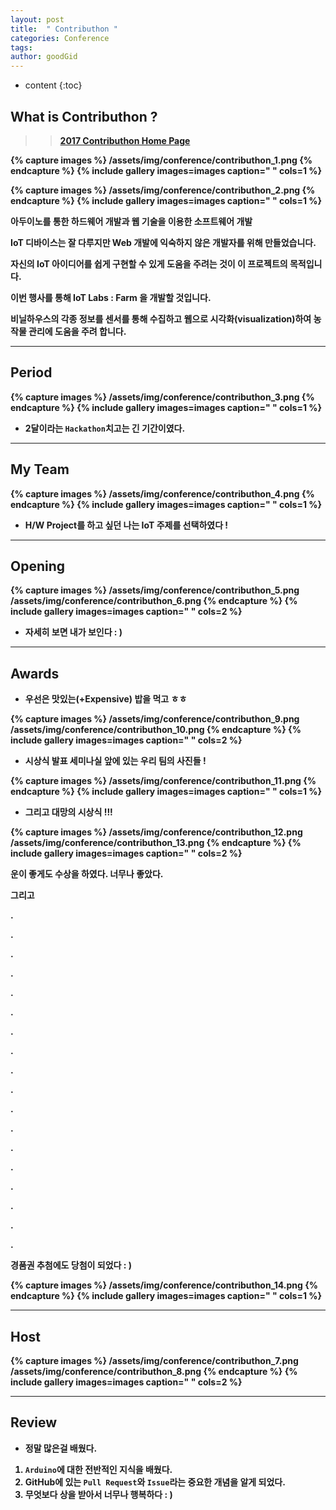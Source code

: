 ```yaml
---
layout: post
title:  " Contributhon "
categories: Conference
tags: 
author: goodGid
---
```

* content
{:toc}


## What is Contributhon ?

>> <b>[2017 Contributhon Home Page](https://2017.contributhon.kr/)<b>

{% capture images %}
	/assets/img/conference/contributhon_1.png
{% endcapture %}
{% include gallery images=images caption=" " cols=1 %}



{% capture images %}
	/assets/img/conference/contributhon_2.png
{% endcapture %}
{% include gallery images=images caption=" " cols=1 %}



아두이노를 통한 하드웨어 개발과 웹 기술을 이용한 소프트웨어 개발

IoT 디바이스는 잘 다루지만 Web 개발에 익숙하지 않은 개발자를 위해 만들었습니다. 

자신의 IoT 아이디어를 쉽게 구현할 수 있게 도움을 주려는 것이 이 프로젝트의 목적입니다.

이번 행사를 통해 IoT Labs : Farm 을 개발할 것입니다. 

비닐하우스의 각종 정보를 센서를 통해 수집하고 웹으로 시각화(visualization)하여 농작물 관리에 도움을 주려 합니다.




---

## Period

{% capture images %}
	/assets/img/conference/contributhon_3.png
{% endcapture %}
{% include gallery images=images caption=" " cols=1 %}

* 2달이라는 `Hackathon`치고는 긴 기간이였다.

---

## My Team

{% capture images %}
	/assets/img/conference/contributhon_4.png
{% endcapture %}
{% include gallery images=images caption=" " cols=1 %}

* H/W Project를 하고 싶던 나는 IoT 주제를 선택하였다 ! 

---

## Opening

{% capture images %}
	/assets/img/conference/contributhon_5.png
    /assets/img/conference/contributhon_6.png
{% endcapture %}
{% include gallery images=images caption=" " cols=2 %}

* 자세히 보면 내가 보인다  : )

--- 

## Awards 

* 우선은 맛있는(+Expensive) 밥을 먹고 ㅎㅎ

{% capture images %}
	/assets/img/conference/contributhon_9.png
    /assets/img/conference/contributhon_10.png
{% endcapture %}
{% include gallery images=images caption=" " cols=2 %}

* 시상식 발표 세미나실 앞에 있는 우리 팀의 사진들 !

{% capture images %}
	/assets/img/conference/contributhon_11.png
{% endcapture %}
{% include gallery images=images caption=" " cols=1 %}

* 그리고 대망의 시상식 !!!

{% capture images %}
	/assets/img/conference/contributhon_12.png
    /assets/img/conference/contributhon_13.png
{% endcapture %}
{% include gallery images=images caption=" " cols=2 %}

운이 좋게도 수상을 하였다. 너무나 좋았다.

그리고 

.

.

.

.

.

.

.

.

.

.

.

.

.

.

.

.

.

.


경품권 추첨에도 당첨이 되었다 : )

{% capture images %}
	/assets/img/conference/contributhon_14.png
{% endcapture %}
{% include gallery images=images caption=" " cols=1 %}

---
## Host

{% capture images %}
	/assets/img/conference/contributhon_7.png
    /assets/img/conference/contributhon_8.png
{% endcapture %}
{% include gallery images=images caption=" " cols=2 %}

---


## Review

* 정말 많은걸 배웠다.

1. `Arduino`에 대한 전반적인 지식을 배웠다.
2. GitHub에 있는 `Pull Request`와 `Issue`라는 중요한 개념을 알게 되었다.
3. 무엇보다 상을 받아서 너무나 행복하다 : )